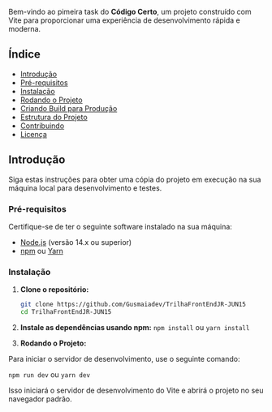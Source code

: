 
Bem-vindo ao pimeira task do **Código Certo**, um projeto construído com Vite para proporcionar uma experiência de desenvolvimento rápida e moderna. 

## Índice
- [Introdução](#introdução)
- [Pré-requisitos](#pré-requisitos)
- [Instalação](#instalação)
- [Rodando o Projeto](#rodando-o-projeto)
- [Criando Build para Produção](#criando-build-para-produção)
- [Estrutura do Projeto](#estrutura-do-projeto)
- [Contribuindo](#contribuindo)
- [Licença](#licença)

## Introdução

Siga estas instruções para obter uma cópia do projeto em execução na sua máquina local para desenvolvimento e testes.

### Pré-requisitos

Certifique-se de ter o seguinte software instalado na sua máquina:

- [Node.js](https://nodejs.org/) (versão 14.x ou superior)
- [npm](https://www.npmjs.com/) ou [Yarn](https://yarnpkg.com/)

### Instalação

1. **Clone o repositório:**
   ```bash
   git clone https://github.com/Gusmaiadev/TrilhaFrontEndJR-JUN15
   cd TrilhaFrontEndJR-JUN15

2. **Instale as dependências usando npm:**
`npm install`
ou 
`yarn install`

3. **Rodando o Projeto:**

Para iniciar o servidor de desenvolvimento, use o seguinte comando:

`npm run dev`
ou 
`yarn dev`

Isso iniciará o servidor de desenvolvimento do Vite e abrirá o projeto no seu navegador padrão. 



